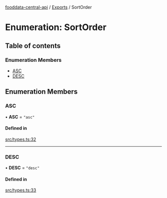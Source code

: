 [fooddata-central-api](../README.md) / [Exports](../modules.md) / SortOrder

# Enumeration: SortOrder

## Table of contents

### Enumeration Members

- [ASC](SortOrder.md#asc)
- [DESC](SortOrder.md#desc)

## Enumeration Members

### ASC

• **ASC** = ``"asc"``

#### Defined in

[src/types.ts:32](https://github.com/inji-gg/fooddata-central-api/blob/faf270d/src/types.ts#L32)

___

### DESC

• **DESC** = ``"desc"``

#### Defined in

[src/types.ts:33](https://github.com/inji-gg/fooddata-central-api/blob/faf270d/src/types.ts#L33)
